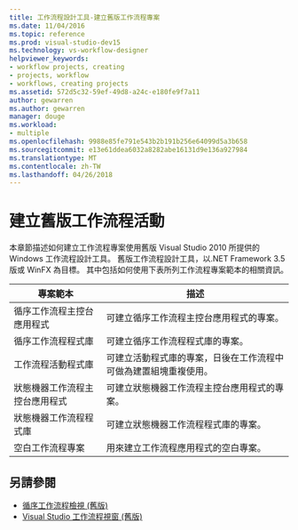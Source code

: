 ```yaml
---
title: 工作流程設計工具-建立舊版工作流程專案
ms.date: 11/04/2016
ms.topic: reference
ms.prod: visual-studio-dev15
ms.technology: vs-workflow-designer
helpviewer_keywords:
- workflow projects, creating
- projects, workflow
- workflows, creating projects
ms.assetid: 572d5c32-59ef-49d8-a24c-e180fe9f7a11
author: gewarren
ms.author: gewarren
manager: douge
ms.workload:
- multiple
ms.openlocfilehash: 9988e85fe791e543b2b191b256e64099d5a3b658
ms.sourcegitcommit: e13e61ddea6032a8282abe16131d9e136a927984
ms.translationtype: MT
ms.contentlocale: zh-TW
ms.lasthandoff: 04/26/2018
---
```

# <a name="creating-legacy-workflow-projects"></a>建立舊版工作流程活動

本章節描述如何建立工作流程專案使用舊版 Visual Studio 2010 所提供的 Windows 工作流程設計工具。 舊版工作流程設計工具，以.NET Framework 3.5 版或 WinFX 為目標。 其中包括如何使用下表所列工作流程專案範本的相關資訊。

|專案範本|描述|
|----------------------|-----------------|
|循序工作流程主控台應用程式|可建立循序工作流程主控台應用程式的專案。|
|循序工作流程程式庫|可建立循序工作流程程式庫的專案。|
|工作流程活動程式庫|可建立活動程式庫的專案，日後在工作流程中可做為建置組塊重複使用。|
|狀態機器工作流程主控台應用程式|可建立狀態機器工作流程主控台應用程式的專案。|
|狀態機器工作流程程式庫|可建立狀態機器工作流程程式庫的專案。|
|空白工作流程專案|用來建立工作流程應用程式的空白專案。|

## <a name="see-also"></a>另請參閱

- [循序工作流程檢視 (舊版)](../workflow-designer/sequential-workflow-views-legacy.md)
- [Visual Studio 工作流程視窗 (舊版)](../workflow-designer/visual-studio-workflow-windows-legacy.md)